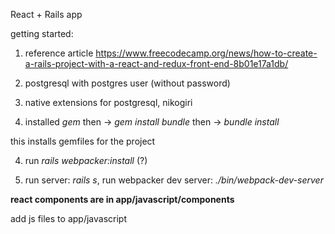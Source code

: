 React + Rails app

getting started:

1) reference article https://www.freecodecamp.org/news/how-to-create-a-rails-project-with-a-react-and-redux-front-end-8b01e17a1db/

2) postgresql with postgres user (without password)

3) native extensions for postgresql, nikogiri

3) installed <i>gem</i> then -> <i>gem install bundle</i> then -> <i>bundle install</i>

this installs gemfiles for the project

4) run <i>rails webpacker:install</i> (?)

5) run server: <i>rails s</i>, run webpacker dev server: <i>./bin/webpack-dev-server</i>

<strong>react components are in app/javascript/components</strong>

add js files to app/javascript
